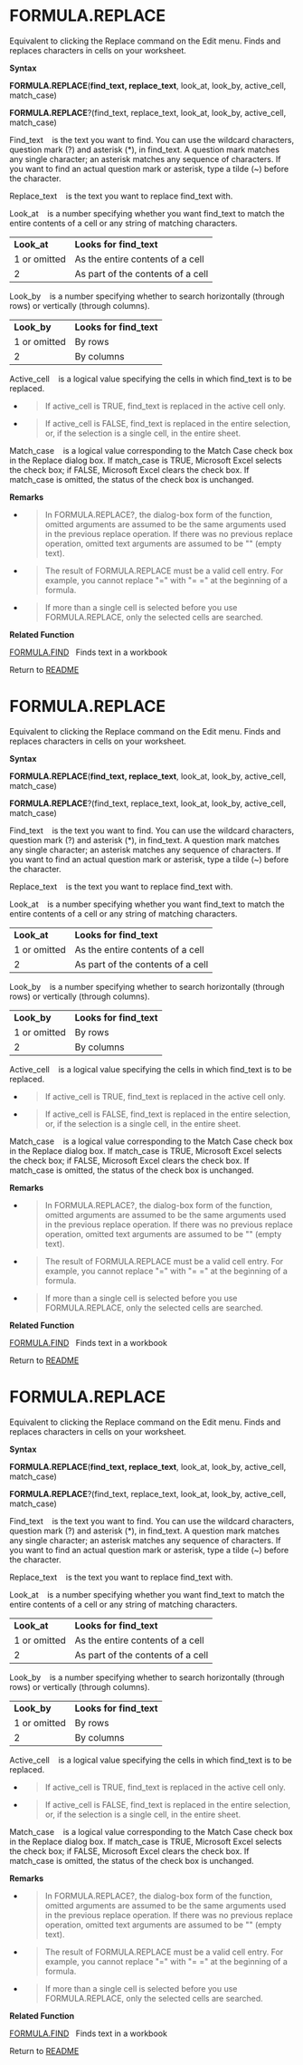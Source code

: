 # FORMULA.REPLACE

Equivalent to clicking the Replace command on the Edit menu. Finds and
replaces characters in cells on your worksheet.

**Syntax**

**FORMULA.REPLACE**(**find\_text, replace\_text**, look\_at, look\_by,
active\_cell, match\_case)

**FORMULA.REPLACE**?(find\_text, replace\_text, look\_at, look\_by,
active\_cell, match\_case)

Find\_text&nbsp;&nbsp;&nbsp;&nbsp;is the text you want to find. You can
use the wildcard characters, question mark (?) and asterisk (\*), in
find\_text. A question mark matches any single character; an asterisk
matches any sequence of characters. If you want to find an actual
question mark or asterisk, type a tilde (\~) before the character.

Replace\_text&nbsp;&nbsp;&nbsp;&nbsp;is the text you want to replace
find\_text with.

Look\_at&nbsp;&nbsp;&nbsp;&nbsp;is a number specifying whether you want
find\_text to match the entire contents of a cell or any string of
matching characters.

|              |                                   |
| ------------ | --------------------------------- |
| **Look\_at** | **Looks for find\_text**          |
| 1 or omitted | As the entire contents of a cell  |
| 2            | As part of the contents of a cell |

Look\_by&nbsp;&nbsp;&nbsp;&nbsp;is a number specifying whether to search
horizontally (through rows) or vertically (through columns).

|              |                          |
| ------------ | ------------------------ |
| **Look\_by** | **Looks for find\_text** |
| 1 or omitted | By rows                  |
| 2            | By columns               |

Active\_cell&nbsp;&nbsp;&nbsp;&nbsp;is a logical value specifying the
cells in which find\_text is to be replaced.

  - > If active\_cell is TRUE, find\_text is replaced in the active cell
    > only.

  - > If active\_cell is FALSE, find\_text is replaced in the entire
    > selection, or, if the selection is a single cell, in the entire
    > sheet.


Match\_case&nbsp;&nbsp;&nbsp;&nbsp;is a logical value corresponding to
the Match Case check box in the Replace dialog box. If match\_case is
TRUE, Microsoft Excel selects the check box; if FALSE, Microsoft Excel
clears the check box. If match\_case is omitted, the status of the check
box is unchanged.

**Remarks**

  - > In FORMULA.REPLACE?, the dialog-box form of the function, omitted
    > arguments are assumed to be the same arguments used in the
    > previous replace operation. If there was no previous replace
    > operation, omitted text arguments are assumed to be "" (empty
    > text).

  - > The result of FORMULA.REPLACE must be a valid cell entry. For
    > example, you cannot replace "=" with "= =" at the beginning of a
    > formula.

  - > If more than a single cell is selected before you use
    > FORMULA.REPLACE, only the selected cells are searched.


**Related Function**

[FORMULA.FIND](FORMULA.FIND.md)&nbsp;&nbsp;&nbsp;Finds text in a workbook



Return to [README](README.md#F)

# FORMULA.REPLACE

Equivalent to clicking the Replace command on the Edit menu. Finds and
replaces characters in cells on your worksheet.

**Syntax**

**FORMULA.REPLACE**(**find\_text, replace\_text**, look\_at, look\_by,
active\_cell, match\_case)

**FORMULA.REPLACE**?(find\_text, replace\_text, look\_at, look\_by,
active\_cell, match\_case)

Find\_text&nbsp;&nbsp;&nbsp;&nbsp;is the text you want to find. You can
use the wildcard characters, question mark (?) and asterisk (\*), in
find\_text. A question mark matches any single character; an asterisk
matches any sequence of characters. If you want to find an actual
question mark or asterisk, type a tilde (\~) before the character.

Replace\_text&nbsp;&nbsp;&nbsp;&nbsp;is the text you want to replace
find\_text with.

Look\_at&nbsp;&nbsp;&nbsp;&nbsp;is a number specifying whether you want
find\_text to match the entire contents of a cell or any string of
matching characters.

|              |                                   |
| ------------ | --------------------------------- |
| **Look\_at** | **Looks for find\_text**          |
| 1 or omitted | As the entire contents of a cell  |
| 2            | As part of the contents of a cell |

Look\_by&nbsp;&nbsp;&nbsp;&nbsp;is a number specifying whether to search
horizontally (through rows) or vertically (through columns).

|              |                          |
| ------------ | ------------------------ |
| **Look\_by** | **Looks for find\_text** |
| 1 or omitted | By rows                  |
| 2            | By columns               |

Active\_cell&nbsp;&nbsp;&nbsp;&nbsp;is a logical value specifying the
cells in which find\_text is to be replaced.

  - > If active\_cell is TRUE, find\_text is replaced in the active cell
    > only.

  - > If active\_cell is FALSE, find\_text is replaced in the entire
    > selection, or, if the selection is a single cell, in the entire
    > sheet.


Match\_case&nbsp;&nbsp;&nbsp;&nbsp;is a logical value corresponding to
the Match Case check box in the Replace dialog box. If match\_case is
TRUE, Microsoft Excel selects the check box; if FALSE, Microsoft Excel
clears the check box. If match\_case is omitted, the status of the check
box is unchanged.

**Remarks**

  - > In FORMULA.REPLACE?, the dialog-box form of the function, omitted
    > arguments are assumed to be the same arguments used in the
    > previous replace operation. If there was no previous replace
    > operation, omitted text arguments are assumed to be "" (empty
    > text).

  - > The result of FORMULA.REPLACE must be a valid cell entry. For
    > example, you cannot replace "=" with "= =" at the beginning of a
    > formula.

  - > If more than a single cell is selected before you use
    > FORMULA.REPLACE, only the selected cells are searched.


**Related Function**

[FORMULA.FIND](FORMULA.FIND.md)&nbsp;&nbsp;&nbsp;Finds text in a workbook



Return to [README](README.md#F)

# FORMULA.REPLACE

Equivalent to clicking the Replace command on the Edit menu. Finds and
replaces characters in cells on your worksheet.

**Syntax**

**FORMULA.REPLACE**(**find\_text, replace\_text**, look\_at, look\_by,
active\_cell, match\_case)

**FORMULA.REPLACE**?(find\_text, replace\_text, look\_at, look\_by,
active\_cell, match\_case)

Find\_text&nbsp;&nbsp;&nbsp;&nbsp;is the text you want to find. You can
use the wildcard characters, question mark (?) and asterisk (\*), in
find\_text. A question mark matches any single character; an asterisk
matches any sequence of characters. If you want to find an actual
question mark or asterisk, type a tilde (\~) before the character.

Replace\_text&nbsp;&nbsp;&nbsp;&nbsp;is the text you want to replace
find\_text with.

Look\_at&nbsp;&nbsp;&nbsp;&nbsp;is a number specifying whether you want
find\_text to match the entire contents of a cell or any string of
matching characters.

|              |                                   |
| ------------ | --------------------------------- |
| **Look\_at** | **Looks for find\_text**          |
| 1 or omitted | As the entire contents of a cell  |
| 2            | As part of the contents of a cell |

Look\_by&nbsp;&nbsp;&nbsp;&nbsp;is a number specifying whether to search
horizontally (through rows) or vertically (through columns).

|              |                          |
| ------------ | ------------------------ |
| **Look\_by** | **Looks for find\_text** |
| 1 or omitted | By rows                  |
| 2            | By columns               |

Active\_cell&nbsp;&nbsp;&nbsp;&nbsp;is a logical value specifying the
cells in which find\_text is to be replaced.

  - > If active\_cell is TRUE, find\_text is replaced in the active cell
    > only.

  - > If active\_cell is FALSE, find\_text is replaced in the entire
    > selection, or, if the selection is a single cell, in the entire
    > sheet.


Match\_case&nbsp;&nbsp;&nbsp;&nbsp;is a logical value corresponding to
the Match Case check box in the Replace dialog box. If match\_case is
TRUE, Microsoft Excel selects the check box; if FALSE, Microsoft Excel
clears the check box. If match\_case is omitted, the status of the check
box is unchanged.

**Remarks**

  - > In FORMULA.REPLACE?, the dialog-box form of the function, omitted
    > arguments are assumed to be the same arguments used in the
    > previous replace operation. If there was no previous replace
    > operation, omitted text arguments are assumed to be "" (empty
    > text).

  - > The result of FORMULA.REPLACE must be a valid cell entry. For
    > example, you cannot replace "=" with "= =" at the beginning of a
    > formula.

  - > If more than a single cell is selected before you use
    > FORMULA.REPLACE, only the selected cells are searched.


**Related Function**

[FORMULA.FIND](FORMULA.FIND.md)&nbsp;&nbsp;&nbsp;Finds text in a workbook



Return to [README](README.md#F)

